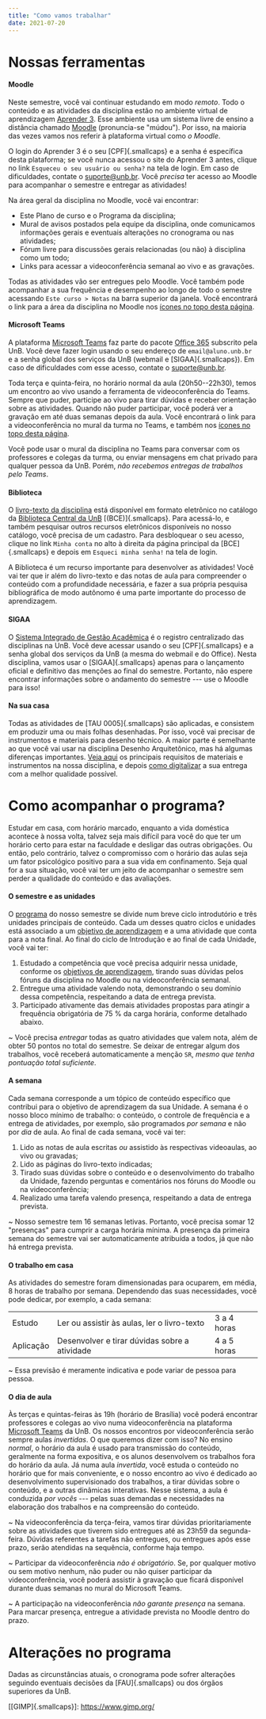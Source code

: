 ```yaml
---
title: "Como vamos trabalhar"
date: 2021-07-20
---
```


# Nossas ferramentas #

#### Moodle ####

Neste semestre, você vai continuar estudando em modo *remoto*. Todo o
conteúdo e as atividades da disciplina estão no ambiente virtual de
aprendizagem [Aprender 3][]. Esse ambiente usa um sistema livre de
ensino a distância chamado [Moodle](https://moodle.org) (pronuncia-se
"múdou"). Por isso, na maioria das vezes vamos nos referir à plataforma
virtual como *o Moodle*.

O login do Aprender 3 é o seu [CPF]{.smallcaps} e a senha é específica
desta plataforma; se você nunca acessou o site do Aprender 3 antes,
clique no link `Esqueceu o seu usuário ou senha?` na tela de login. Em
caso de dificuldades, contate o [suporte\@unb.br][]. Você *precisa* ter
acesso ao Moodle para acompanhar o semestre e entregar as atividades!

Na área geral da disciplina no Moodle, você vai encontrar:

- Este Plano de curso e o Programa da disciplina;
- Mural de avisos postados pela equipe da disciplina, onde comunicamos
  informações gerais e eventuais alterações no cronograma ou nas
  atividades;
- Fórum livre para discussões gerais relacionadas (ou não) à disciplina
  como um todo;
- Links para acessar a videoconferência semanal ao vivo e as gravações.

Todas as atividades vão ser entregues pelo Moodle. Você também pode
acompanhar a sua frequência e desempenho ao longo de todo o semestre
acessando `Este curso > Notas` na barra superior da janela. Você
encontrará o link para a área da disciplina no Moodle nos
[ícones no topo desta página](#).

#### Microsoft Teams ####

A plataforma [Microsoft Teams][] faz parte do pacote [Office 365][]
subscrito pela UnB. Você deve fazer login usando o seu endereço de
`email@aluno.unb.br` e a senha global dos serviços da UnB (webmail e
[SIGAA]{.smallcaps}). Em caso de dificuldades com esse acesso, contate o
[suporte\@unb.br][].

Toda terça e quinta-feira, no horário normal da aula (20h50--22h30),
temos um encontro ao vivo usando a ferramenta de videoconferência do
Teams. Sempre que puder, participe ao vivo para tirar dúvidas e receber
orientação sobre as atividades. Quando não puder participar, você poderá
ver a gravação em até duas semanas depois da aula. Você encontrará o
link para a videoconferência no mural da turma no Teams, e também nos
[ícones no topo desta página](#).

Você pode usar o mural da disciplina no Teams para conversar com os
professores e colegas da turma, ou enviar mensagens em chat privado para
qualquer pessoa da UnB. Porém, *não recebemos entregas de trabalhos pelo
Teams*.

#### Biblioteca ####

O [livro-texto da disciplina](bibliografia.md) está disponível em
formato eletrônico no catálogo da [Biblioteca Central da
UnB](https://bce.unb.br) [(BCE)]{.smallcaps}. Para acessá-lo, e também
pesquisar outros recursos eletrônicos disponíveis no nosso catálogo,
você precisa de um cadastro. Para desbloquear o seu acesso, clique no
link <i class="fas fa-user"></i> `Minha conta` no alto à direita da
página principal da [BCE]{.smallcaps} e depois em `Esqueci minha senha!`
na tela de login.

A Biblioteca é um recurso importante para desenvolver as atividades!
Você vai ter que ir além do livro-texto e das notas de aula para
compreender o conteúdo com a profundidade necessária, e fazer a sua
própria pesquisa bibliográfica de modo autônomo é uma parte importante
do processo de aprendizagem.

#### SIGAA ####

O [Sistema Integrado de Gestão Acadêmica][] é o registro centralizado
das disciplinas na UnB. Você deve acessar usando o seu [CPF]{.smallcaps}
e a senha global dos serviços da UnB (a mesma do webmail e do Office).
Nesta disciplina, vamos usar o [SIGAA]{.smallcaps} apenas para o
lançamento oficial e definitivo das menções ao final do semestre.
Portanto, não espere encontrar informações sobre o andamento do semestre
--- use o Moodle para isso!

#### Na sua casa ####

Todas as atividades de [TAU 0005]{.smallcaps} são aplicadas, e consistem
em produzir uma ou mais folhas desenhadas. Por isso, você vai precisar
de instrumentos e materiais para desenho técnico. A maior parte é
semelhante ao que você vai usar na disciplina Desenho Arquitetônico, mas
há algumas diferenças importantes. [Veja aqui](../_trab/materiais.md) os
principais requisitos de materiais e instrumentos na nossa disciplina, e
depois [como digitalizar](../_trab/digitalizar.md) a sua entrega com a
melhor qualidade possível.

# Como acompanhar o programa? #

Estudar em casa, com horário marcado, enquanto a vida doméstica acontece
à nossa volta, talvez seja mais difícil para você do que ter um horário
certo para estar na faculdade e desligar das outras obrigações. Ou
então, pelo contrário, talvez o compromisso com o horário das aulas seja
um fator psicológico positivo para a sua vida em confinamento. Seja qual
for a sua situação, você vai ter um jeito de acompanhar o semestre sem
perder a qualidade do conteúdo e das avaliações.

#### O semestre e as unidades ####

O [programa](../index.md) do nosso semestre se divide num breve ciclo
introdutório e três unidades principais de conteúdo. Cada um desses
quatro ciclos e unidades está associado a um
[objetivo de aprendizagem](objetivos.md) e a uma atividade que conta
para a nota final. Ao final do ciclo de Introdução e ao final de cada
Unidade, você vai ter:

1. Estudado a competência que você precisa adquirir nessa unidade,
   conforme os [objetivos de aprendizagem](objetivos.md),
   tirando suas dúvidas pelos fóruns da disciplina no Moodle ou na
   videoconferência semanal.
2. Entregue uma atividade valendo nota, demonstrando o seu domínio dessa
   competência, respeitando a data de entrega prevista.
3. Participado ativamente das demais atividades propostas para atingir a
   frequência obrigatória de 75 % da carga horária, conforme detalhado
   abaixo.

<i class="fas fa-exclamation-triangle"></i>
~ Você precisa *entregar* todas as quatro atividades que valem nota,
  além de obter 50 pontos no total do semestre. Se deixar de entregar
  algum dos trabalhos, você receberá automaticamente a menção `SR`,
  *mesmo que tenha pontuação total suficiente*.

#### A semana ####

Cada semana corresponde a um tópico de conteúdo específico que contribui
para o objetivo de aprendizagem da sua Unidade. A semana é o nosso bloco
mínimo de trabalho: o conteúdo, o controle de frequência e a entrega de
atividades, por exemplo, são programados *por semana* e não por *dia* de
aula. Ao final de cada semana, você vai ter:

1. Lido as notas de aula escritas *ou* assistido às respectivas
   videoaulas, ao vivo ou gravadas;
2. Lido as páginas do livro-texto indicadas;
3. Tirado suas dúvidas sobre o conteúdo e o desenvolvimento do trabalho
   da Unidade, fazendo perguntas e comentários nos fóruns do Moodle ou
   na videoconferência;
4. Realizado uma tarefa valendo presença, respeitando a data de entrega
   prevista.

<i class="fas fa-check-circle"></i>
~ Nosso semestre tem 16 semanas letivas. Portanto, você precisa somar
  12 "presenças" para cumprir a carga horária mínima. A presença da
  primeira semana do semestre vai ser automaticamente atribuída a
  todos, já que não há entrega prevista.

#### O trabalho em casa ####

As atividades do semestre foram dimensionadas para ocuparem, em média, 8
horas de trabalho por semana. Dependendo das suas necessidades, você pode
dedicar, por exemplo, a cada semana:

|           |                                               |             |
|-----------|-----------------------------------------------|-------------|
| Estudo    | Ler ou assistir às aulas, ler o livro-texto   | 3 a 4 horas |
| Aplicação | Desenvolver e tirar dúvidas sobre a atividade | 4 a 5 horas |

<i class="fas fa-exclamation-triangle"></i> 
~ Essa previsão é meramente indicativa e pode variar de pessoa para pessoa.

#### O dia de aula ####

Às terças e quintas-feiras às 19h (horário de Brasília) você poderá
encontrar professores e colegas ao vivo numa videoconferência na
plataforma [Microsoft Teams][] da UnB. Os
nossos encontros por videoconferência serão sempre aulas *invertidas*. O
que queremos dizer com isso? No ensino *normal*, o horário da aula é
usado para transmissão do conteúdo, geralmente na forma expositiva, e os
alunos desenvolvem os trabalhos fora do horário da aula. Já numa aula
*invertida*, você estuda o conteúdo no horário que for mais
conveniente, e o nosso encontro ao vivo é dedicado ao desenvolvimento
supervisionado dos trabalhos, a tirar dúvidas sobre o conteúdo, e a
outras dinâmicas interativas. Nesse sistema, a aula é conduzida *por
vocês* --- pelas suas demandas e necessidades na elaboração dos
trabalhos e na compreensão do conteúdo.

<i class="fas fa-exclamation-triangle"></i> 
~ Na videoconferência da terça-feira, vamos tirar dúvidas
  prioritariamente sobre as atividades que tiverem sido entregues até as
  23h59 da segunda-feira. Dúvidas referentes a tarefas não entregues, ou
  entregues após esse prazo, serão atendidas na sequência, conforme haja
  tempo.

<i class="fas fa-check-circle"></i>
~ Participar da videoconferência *não é obrigatório*. Se, por qualquer
  motivo ou sem motivo nenhum, não puder ou não quiser participar da
  videoconferência, você poderá assistir à gravação que ficará
  disponível durante duas semanas no mural do Microsoft Teams.

<i class="fas fa-exclamation-triangle"></i> 
~ A participação na videoconferência *não garante presença* na semana.
  Para marcar presença, entregue a atividade prevista no Moodle dentro
  do prazo.

# Alterações no programa #

Dadas as circunstâncias atuais, o cronograma pode sofrer alterações
seguindo eventuais decisões da [FAU]{.smallcaps} ou dos órgãos superiores da UnB.

[Aprender 3]: https://aprender3.unb.br/course/view.php?id=8552

[Microsoft Teams]: https://teams.microsoft.com/l/team/19%3aUsJdAp730q1MDQwmuqPX1xrVCzihj-ZgM2WnodRSnmw1%40thread.tacv2/conversations?groupId=d022e11c-3e61-4d38-a5e3-e4e1e8590e32&tenantId=ec359ba1-630b-4d2b-b833-c8e6d48f8059

[suporte\@unb.br]: mailto:suporte@unb.br

[Office 365]: https://office.com

[Sistema Integrado de Gestão Acadêmica]: https://sig.unb.br/sigaa/

[[GIMP]{.smallcaps}]: https://www.gimp.org/
